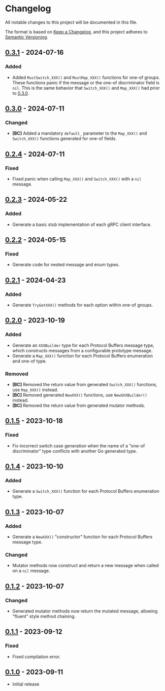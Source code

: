# Changelog

All notable changes to this project will be documented in this file.

The format is based on [Keep a Changelog], and this project adheres to
[Semantic Versioning].

<!-- references -->

[Keep a Changelog]: https://keepachangelog.com/en/1.0.0/
[Semantic Versioning]: https://semver.org/spec/v2.0.0.html

## [0.3.1] - 2024-07-16

### Added

- Added `MustSwitch_XXX()` and `MustMap_XXX()` functions for one-of groups.
  These functions panic if the message or the one-of discriminator field is
  `nil`. This is the same behavior that `Switch_XXX()` and `Map_XXX()` had prior
  to [0.3.0].

## [0.3.0] - 2024-07-11

### Changed

- **[BC]** Added a mandatory `default_` parameter to the `Map_XXX()` and
  `Switch_XXX()` functions generated for one-of fields.

## [0.2.4] - 2024-07-11

### Fixed

- Fixed panic when calling `Map_XXX()` and `Switch_XXX()` with a `nil` message.

## [0.2.3] - 2024-05-22

### Added

- Generate a basic stub implementation of each gRPC client interface.

## [0.2.2] - 2024-05-15

### Fixed

- Generate code for nested message and enum types.

## [0.2.1] - 2024-04-23

### Added

- Generate `TryGetXXX()` methods for each option within one-of groups.

## [0.2.0] - 2023-10-19

### Added

- Generate an `XXXBuilder` type for each Protocol Buffers message type, which
  constructs messages from a configurable prototype message.
- Generate a `Map_XXX()` function for each Protocol Buffers enumeration and
  one-of type.

### Removed

- **[BC]** Removed the return value from generated `Switch_XXX()` functions, use `Map_XXX()` instead.
- **[BC]** Removed generated `NewXXX()` functions, use `NewXXXBuilder()` instead.
- **[BC]** Removed the return value from generated mutator methods.

## [0.1.5] - 2023-10-18

### Fixed

- Fix incorrect switch case generation when the name of a "one-of discriminator"
  type conflicts with another Go generated type.

## [0.1.4] - 2023-10-10

### Added

- Generate a `Switch_XXX()` function for each Protocol Buffers enumeration type.

## [0.1.3] - 2023-10-07

### Added

- Generate a `NewXXX()` "constructor" function for each Protocol Buffers message
  type.

### Changed

- Mutator methods now construct and return a new message when called on a `nil`
  message.

## [0.1.2] - 2023-10-07

### Changed

- Generated mutator methods now return the mutated message, allowing "fluent"
  style method chaining.

## [0.1.1] - 2023-09-12

### Fixed

- Fixed compilation error.

## [0.1.0] - 2023-09-11

- Initial release

<!-- references -->

[unreleased]: https://github.com/dogmatiq/primo
[0.1.0]: https://github.com/dogmatiq/primo/releases/tag/v0.1.0
[0.1.1]: https://github.com/dogmatiq/primo/releases/tag/v0.1.1
[0.1.2]: https://github.com/dogmatiq/primo/releases/tag/v0.1.2
[0.1.3]: https://github.com/dogmatiq/primo/releases/tag/v0.1.3
[0.1.4]: https://github.com/dogmatiq/primo/releases/tag/v0.1.4
[0.1.5]: https://github.com/dogmatiq/primo/releases/tag/v0.1.5
[0.2.0]: https://github.com/dogmatiq/primo/releases/tag/v0.2.0
[0.2.1]: https://github.com/dogmatiq/primo/releases/tag/v0.2.1
[0.2.2]: https://github.com/dogmatiq/primo/releases/tag/v0.2.2
[0.2.3]: https://github.com/dogmatiq/primo/releases/tag/v0.2.3
[0.2.4]: https://github.com/dogmatiq/primo/releases/tag/v0.2.4
[0.3.0]: https://github.com/dogmatiq/primo/releases/tag/v0.3.0
[0.3.1]: https://github.com/dogmatiq/primo/releases/tag/v0.3.1

<!-- version template
## [0.0.1] - YYYY-MM-DD

### Added
### Changed
### Deprecated
### Removed
### Fixed
### Security
-->
